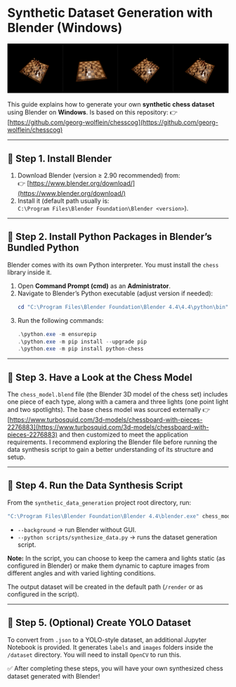 # Synthetic Dataset Generation with Blender (Windows)

![Sample](./media/sample.png)

This guide explains how to generate your own **synthetic chess dataset** using Blender on **Windows**. Is based on this repository: 👉 [https://github.com/georg-wolflein/chesscog](https://github.com/georg-wolflein/chesscog)

---

## 🔹 Step 1. Install Blender
1. Download Blender (version ≥ 2.90 recommended) from:  
   👉 [https://www.blender.org/download/](https://www.blender.org/download/)
2. Install it (default path usually is:  
   `C:\Program Files\Blender Foundation\Blender <version>`).

---

## 🔹 Step 2. Install Python Packages in Blender’s Bundled Python
Blender comes with its own Python interpreter. You must install the `chess` library inside it.

1. Open **Command Prompt (cmd)** as an **Administrator**.
2. Navigate to Blender’s Python executable (adjust version if needed):
   ```powershell
   cd "C:\Program Files\Blender Foundation\Blender 4.4\4.4\python\bin"
   ```
3. Run the following commands:
   ```powershell
   .\python.exe -m ensurepip
   .\python.exe -m pip install --upgrade pip
   .\python.exe -m pip install python-chess
   ```

---

## 🔹 Step 3. Have a Look at the Chess Model
The `chess_model.blend` file (the Blender 3D model of the chess set) includes one piece of each type, along with a camera and three lights (one point light and two spotlights). The base chess model was sourced externally 👉 [https://www.turbosquid.com/3d-models/chessboard-with-pieces-2276883](https://www.turbosquid.com/3d-models/chessboard-with-pieces-2276883) and then customized to meet the application requirements. I recommend exploring the Blender file before running the data synthesis script to gain a better understanding of its structure and setup.

---

## 🔹 Step 4. Run the Data Synthesis Script
From the `synthetic_data_generation` project root directory, run:

```powershell
"C:\Program Files\Blender Foundation\Blender 4.4\blender.exe" chess_model.blend --background --python scripts/synthesize_data.py
```

- `--background` → run Blender without GUI.  
- `--python scripts/synthesize_data.py` → runs the dataset generation script.

**Note:** In the script, you can choose to keep the camera and lights static (as configured in Blender) or make them dynamic to capture images from different angles and with varied lighting conditions.

The output dataset will be created in the default path (`/render` or as configured in the script).

---

## 🔹 Step 5. (Optional) Create YOLO Dataset
To convert from `.json` to a YOLO-style dataset, an additional Jupyter Notebook is provided. It generates `labels` and `images` folders inside the `/dataset` directory. You will need to install `OpenCV` to run this.

✅ After completing these steps, you will have your own synthesized chess dataset generated with Blender!
